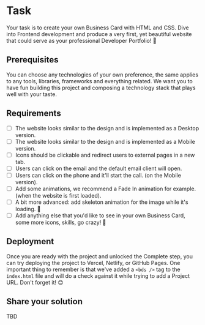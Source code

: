 # Task
Your task is to create your own Business Card with HTML and CSS. Dive into Frontend development and produce a very first, yet beautiful website that could serve as your professional Developer Portfolio! 🤗

## Prerequisites
You can choose any technologies of your own preference, the same applies to any tools, libraries, frameworks and everything related. We want you to have fun building this project and composing a technology stack that plays well with your taste.

## Requirements

- [ ] The website looks similar to the design and is implemented as a Desktop version.
- [ ] The website looks similar to the design and is implemented as a Mobile version.
- [ ] Icons should be clickable and redirect users to external pages in a new tab.
- [ ] Users can click on the email and the default email client will open.
- [ ] Users can click on the phone and it'll start the call. (on the Mobile version).
- [ ] Add some animations, we recommend a Fade In animation for example. (when the website is first loaded).
- [ ] A bit more advanced: add skeleton animation for the image while it's loading. 👀
- [ ] Add anything else that you'd like to see in your own Business Card, some more icons, skills, go crazy! 🎉

## Deployment
Once you are ready with the project and unlocked the Complete step, you can try deploying the project to Vercel, Netlify, or GitHub Pages. One important thing to remember is that we've added a `<bds />` tag to the `index.html` file and will do a check against it while trying to add a Project URL. Don't forget it! 😊

## Share your solution
TBD
